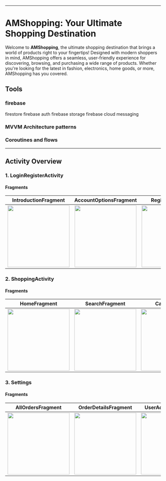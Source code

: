 ---

# **AMShopping: Your Ultimate Shopping Destination**

Welcome to **AMShopping**, the ultimate shopping destination that brings a world of products right to your fingertips! Designed with modern shoppers in mind, AMShopping offers a seamless, user-friendly experience for discovering, browsing, and purchasing a wide range of products. Whether you're looking for the latest in fashion, electronics, home goods, or more, AMShopping has you covered.

## Tools
### firebase
  firestore
  firebase auth
  firebase storage
  firebase cloud messaging
 ### MVVM Architecture patterns 
 ### Coroutines and flows
 ---

## **Activity Overview**

### **1. LoginRegisterActivity**

#### **Fragments**
**IntroductionFragment** | **AccountOptionsFragment** | **RegisterFragment** | **LoginFragment**
:-: | :-: | :-: | :-:
<img src="https://firebasestorage.googleapis.com/v0/b/image-am-chat.appspot.com/o/A%26M%20Shopping%2FStart.jpg?alt=media&token=2e009781-c820-4de1-ad75-768a3f7106e8" width="200"> | <img src="https://firebasestorage.googleapis.com/v0/b/image-am-chat.appspot.com/o/A%26M%20Shopping%2Foption.jpg?alt=media&token=107ff7de-08d5-474a-8976-1acf9d9f2c63" width="200"> | <img src="https://firebasestorage.googleapis.com/v0/b/image-am-chat.appspot.com/o/A%26M%20Shopping%2FRegister.jpg?alt=media&token=a621e83c-8ef0-41ec-975f-4658edba0204" width="200"> | <img src="https://firebasestorage.googleapis.com/v0/b/image-am-chat.appspot.com/o/A%26M%20Shopping%2FLogin.jpg?alt=media&token=e8c19510-46cb-49f4-a388-2f597ed4a515" width="200">

### **2. ShoppingActivity**

#### **Fragments**

**HomeFragment** | **SearchFragment** | **CartFragment** | **ProfileFragment** | **AddressFragment** | **BillingFragment** | **ProductDetailsFragment**
:-: | :-: | :-: | :-: | :-: | :-: | :-:
<img src="https://firebasestorage.googleapis.com/v0/b/image-am-chat.appspot.com/o/A%26M%20Shopping%2Fhome.jpg?alt=media&token=c09b297f-7c1b-4145-ac98-d74440e2a92f" width="200"> | <img src="https://firebasestorage.googleapis.com/v0/b/image-am-chat.appspot.com/o/A%26M%20Shopping%2FSearch.jpg?alt=media&token=80c21d1a-c23f-4b4a-b8bb-8a94142e39fd" width="200"> | <img src="https://firebasestorage.googleapis.com/v0/b/image-am-chat.appspot.com/o/A%26M%20Shopping%2Fcart.jpg?alt=media&token=a0594aef-fd8a-4af1-801a-1735f23209bd" width="200"> | <img src="https://firebasestorage.googleapis.com/v0/b/image-am-chat.appspot.com/o/A%26M%20Shopping%2Fprofile.jpg?alt=media&token=7ae2ca76-8f54-4818-8392-27420a14253e" width="200"> | <img src="https://firebasestorage.googleapis.com/v0/b/image-am-chat.appspot.com/o/A%26M%20Shopping%2Faddress.jpg?alt=media&token=757263b5-4f9c-45a8-844a-05d416f6fee9" width="200"> | <img src="https://firebasestorage.googleapis.com/v0/b/image-am-chat.appspot.com/o/A%26M%20Shopping%2Fbilling.jpg?alt=media&token=1d149df2-bcd5-4ba7-bc57-175683805b16" width="200"> | <img src="https://firebasestorage.googleapis.com/v0/b/image-am-chat.appspot.com/o/A%26M%20Shopping%2Fproduct%20details.jpg?alt=media&token=4aaabb33-88d3-4e5d-880b-5f1510085059" width="200">

### **3. Settings**

#### **Fragments**

**AllOrdersFragment** | **OrderDetailsFragment** | **UserAccountFragment**
:-: | :-: | :-: 
<img src="https://firebasestorage.googleapis.com/v0/b/image-am-chat.appspot.com/o/A%26M%20Shopping%2FAllOrdersFragment.jpg?alt=media&token=a0919b9d-f793-4ea9-9d74-50939d8e720c" width="200"> | <img src="https://firebasestorage.googleapis.com/v0/b/image-am-chat.appspot.com/o/A%26M%20Shopping%2FOrderDetailsFragment.jpg?alt=media&token=05a65d9b-a229-48b1-92c8-34b690e065c9" width="200"> | <img src="https://firebasestorage.googleapis.com/v0/b/image-am-chat.appspot.com/o/A%26M%20Shopping%2Fuser%20Account.jpg?alt=media&token=cc2241cb-5b44-4f53-a2c8-0b43a3e91a76" width="200">

 
